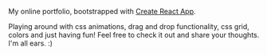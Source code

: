 My online portfolio, bootstrapped with [Create React App](https://github.com/facebookincubator/create-react-app).

Playing around with css animations, drag and drop functionality, css grid, colors and just having fun! Feel free to check it out and share your thoughts. I'm all ears. :)